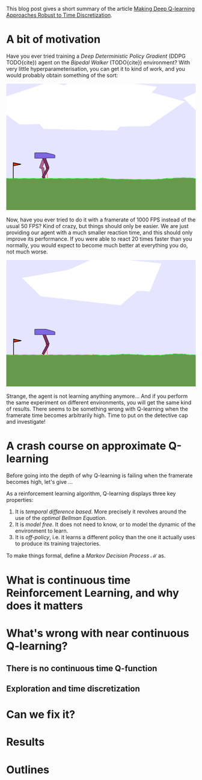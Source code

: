 This blog post gives a short summary of the article [Making Deep Q-learning Approaches Robust to Time Discretization](https://arxiv.org/abs/1901.09732).

# A bit of motivation
Have you ever tried training a *Deep Deterministic Policy Gradient* (DDPG TODO{cite})
agent on the *Bipedal Walker* (TODO{cite}) environment? With very little hyperparameterisation,
you can get it to kind of work, and you would probably obtain something of the sort:

![It is not much, but it is at least trying to go forward.](docs/vids/ddpg_high_best.gif)

Now, have you ever tried to do it with a framerate of 1000 FPS instead of the usual 50 FPS?
Kind of crazy, but things should only be easier. We are just providing our agent with a much smaller 
reaction time, and this should only improve its performance. If you were able to react 20 times faster
than you normally, you would expect to become much better at everything you do, not much worse.

![Not quite the results we were expecting...](docs/vids/ddpg_low_best.gif)

Strange, the agent is not learning anything anymore... And if you perform the same experiment
on different environments, you will get the same kind of results. There seems to be something
wrong with Q-learning when the framerate time becomes arbitrarily high. Time to put on
the detective cap and investigate!

# A crash course on approximate Q-learning
Before going into the depth of why Q-learning is failing when the framerate becomes high,
let's give ...

As a reinforcement learning algorithm, Q-learning displays three key properties:
  1. It is *temporal difference based*. More precisely it revolves around
the use of the *optimal Bellman Equation*.
  2. It is *model free*. It does not need to know, or to model the
dynamic of the environment to learn.
  3. It is *off-policy*, i.e. it learns a different policy than the one
it actually uses to produce its training trajectories.

To make things formal, define a *Markov Decision Process* $\mathcal{M}$ as.
# What is continuous time Reinforcement Learning, and why does it matters

# What's wrong with near continuous Q-learning?
## There is no continuous time Q-function
## Exploration and time discretization

# Can we fix it?

# Results

# Outlines
